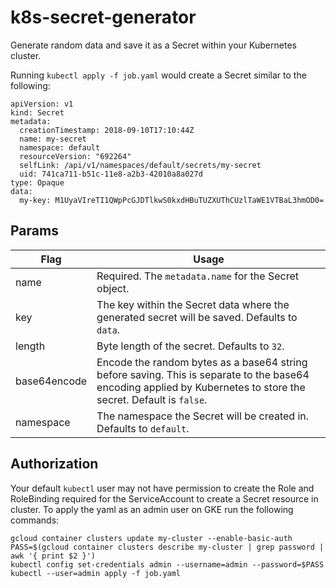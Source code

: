 # k8s-secret-generator

Generate random data and save it as a Secret within your Kubernetes cluster.

Running `kubectl apply -f job.yaml` would create a Secret similar to the following:

```
apiVersion: v1
kind: Secret
metadata:
  creationTimestamp: 2018-09-10T17:10:44Z
  name: my-secret
  namespace: default
  resourceVersion: "692264"
  selfLink: /api/v1/namespaces/default/secrets/my-secret
  uid: 741ca711-b51c-11e8-a2b3-42010a8a027d
type: Opaque
data:
  my-key: M1UyaVIreTI1QWpPcGJDTlkwS0kxdHBuTUZXUThCUzlTaWE1VTBaL3hmOD0=
```

## Params
| Flag | Usage |
| ---- | ----- |
| name | Required. The `metadata.name` for the Secret object. |
| key | The key within the Secret data where the generated secret will be saved. Defaults to `data`. |
| length | Byte length of the secret. Defaults to `32`. |
| base64encode | Encode the random bytes as a base64 string before saving. This is separate to the base64 encoding applied by Kubernetes to store the secret. Default is `false`. |
| namespace | The namespace the Secret will be created in. Defaults to `default`. |

## Authorization
Your default `kubectl` user may not have permission to create the Role and RoleBinding required for the ServiceAccount to create a Secret resource in cluster.
To apply the yaml as an admin user on GKE run the following commands:

```
gcloud container clusters update my-cluster --enable-basic-auth
PASS=$(gcloud container clusters describe my-cluster | grep password | awk '{ print $2 }')
kubectl config set-credentials admin --username=admin --password=$PASS
kubectl --user=admin apply -f job.yaml
```
